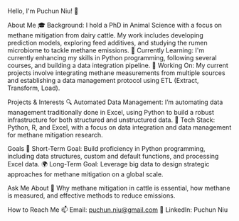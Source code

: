 Hello, I'm Puchun Niu! 👋

About Me
🎓 Background: I hold a PhD in Animal Science with a focus on methane mitigation from dairy cattle. My work includes developing prediction models, exploring feed additives, and studying the rumen microbiome to tackle methane emissions.
🌱 Currently Learning: I'm currently enhancing my skills in Python programming, following several courses, and building a data integration pipeline.
💼 Working On: My current projects involve integrating methane measurements from multiple sources and establishing a data management protocol using ETL (Extract, Transform, Load).

Projects & Interests
🔍 Automated Data Management: I’m automating data management traditionally done in Excel, using Python to build a robust infrastructure for both structured and unstructured data.
🧩 Tech Stack: Python, R, and Excel, with a focus on data integration and data management for methane mitigation research.

Goals
🎯 Short-Term Goal: Build proficiency in Python programming, including data structures, custom and default functions, and processing Excel data.
🌍 Long-Term Goal: Leverage big data to design strategic approaches for methane mitigation on a global scale.

Ask Me About
🌱 Why methane mitigation in cattle is essential, how methane is measured, and effective methods to reduce emissions.

How to Reach Me
📫 Email: puchun.niu@gmail.com
💼 LinkedIn: Puchun Niu

